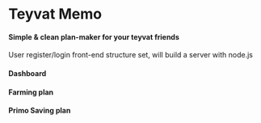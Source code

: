 # Teyvat Memo

#### Simple & clean plan-maker for your teyvat friends

User register/login front-end structure set, will build a server with node.js

#### Dashboard

#### Farming plan

#### Primo Saving plan

